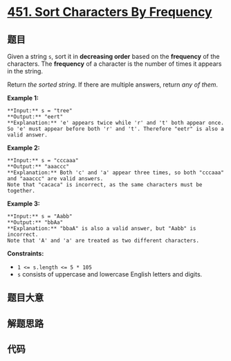 # [451. Sort Characters By Frequency](https://leetcode.com/problems/sort-characters-by-frequency)

## 题目

Given a string `s`, sort it in **decreasing order** based on the **frequency**
of the characters. The **frequency** of a character is the number of times it
appears in the string.

Return _the sorted string_. If there are multiple answers, return _any of
them_.



**Example 1:**

    
    
    **Input:** s = "tree"
    **Output:** "eert"
    **Explanation:** 'e' appears twice while 'r' and 't' both appear once.
    So 'e' must appear before both 'r' and 't'. Therefore "eetr" is also a valid answer.
    

**Example 2:**

    
    
    **Input:** s = "cccaaa"
    **Output:** "aaaccc"
    **Explanation:** Both 'c' and 'a' appear three times, so both "cccaaa" and "aaaccc" are valid answers.
    Note that "cacaca" is incorrect, as the same characters must be together.
    

**Example 3:**

    
    
    **Input:** s = "Aabb"
    **Output:** "bbAa"
    **Explanation:** "bbaA" is also a valid answer, but "Aabb" is incorrect.
    Note that 'A' and 'a' are treated as two different characters.
    



**Constraints:**

  * `1 <= s.length <= 5 * 105`
  * `s` consists of uppercase and lowercase English letters and digits.


## 题目大意

## 解题思路

## 代码

```javascript

```
